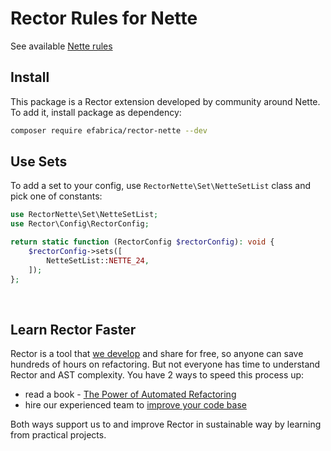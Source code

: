 # Rector Rules for Nette

See available [Nette rules](/docs/rector_rules_overview.md)

## Install

This package is a Rector extension developed by community around Nette. To add it, install package as dependency:

```bash
composer require efabrica/rector-nette --dev
```

## Use Sets

To add a set to your config, use `RectorNette\Set\NetteSetList` class and pick one of constants:

```php
use RectorNette\Set\NetteSetList;
use Rector\Config\RectorConfig;

return static function (RectorConfig $rectorConfig): void {
    $rectorConfig->sets([
        NetteSetList::NETTE_24,
    ]);
};
```

<br>

## Learn Rector Faster

Rector is a tool that [we develop](https://getrector.org/) and share for free, so anyone can save hundreds of hours on refactoring. But not everyone has time to understand Rector and AST complexity. You have 2 ways to speed this process up:

* read a book - <a href="https://leanpub.com/rector-the-power-of-automated-refactoring">The Power of Automated Refactoring</a>
* hire our experienced team to <a href="https://getrector.org/contact">improve your code base</a>

Both ways support us to and improve Rector in sustainable way by learning from practical projects.
